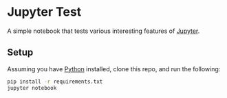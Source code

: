 # Jupyter Test

A simple notebook that tests various interesting features of [Jupyter].

## Setup

Assuming you have [Python] installed, clone this repo, and run the following:

```bash
pip install -r requirements.txt
jupyter notebook
```

[Jupyter]: https://jupyter.org/
[Python]: https://www.python.org/
